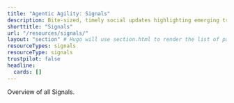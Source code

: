 ```yaml
---
title: "Agentic Agility: Signals"
description: Bite-sized, timely social updates highlighting emerging trends, insights, and shifts in Agile, DevOps, Azure, and AI. Quick reads designed to keep you informed and ready to adapt.
shorttitle: "Signals"
url: "/resources/signals/"
layout: "section" # Hugo will use section.html to render the list of pages
resourceTypes: signals
resourceType: signals
trustpilot: false
headline:
  cards: []
---
```


Overview of all Signals.

